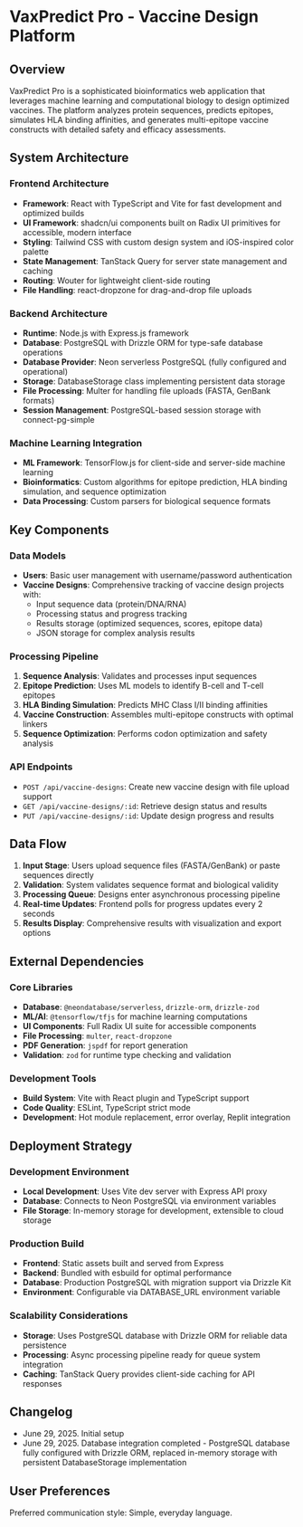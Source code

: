 # VaxPredict Pro - Vaccine Design Platform

## Overview

VaxPredict Pro is a sophisticated bioinformatics web application that leverages machine learning and computational biology to design optimized vaccines. The platform analyzes protein sequences, predicts epitopes, simulates HLA binding affinities, and generates multi-epitope vaccine constructs with detailed safety and efficacy assessments.

## System Architecture

### Frontend Architecture
- **Framework**: React with TypeScript and Vite for fast development and optimized builds
- **UI Framework**: shadcn/ui components built on Radix UI primitives for accessible, modern interface
- **Styling**: Tailwind CSS with custom design system and iOS-inspired color palette
- **State Management**: TanStack Query for server state management and caching
- **Routing**: Wouter for lightweight client-side routing
- **File Handling**: react-dropzone for drag-and-drop file uploads

### Backend Architecture
- **Runtime**: Node.js with Express.js framework
- **Database**: PostgreSQL with Drizzle ORM for type-safe database operations
- **Database Provider**: Neon serverless PostgreSQL (fully configured and operational)
- **Storage**: DatabaseStorage class implementing persistent data storage
- **File Processing**: Multer for handling file uploads (FASTA, GenBank formats)
- **Session Management**: PostgreSQL-based session storage with connect-pg-simple

### Machine Learning Integration
- **ML Framework**: TensorFlow.js for client-side and server-side machine learning
- **Bioinformatics**: Custom algorithms for epitope prediction, HLA binding simulation, and sequence optimization
- **Data Processing**: Custom parsers for biological sequence formats

## Key Components

### Data Models
- **Users**: Basic user management with username/password authentication
- **Vaccine Designs**: Comprehensive tracking of vaccine design projects with:
  - Input sequence data (protein/DNA/RNA)
  - Processing status and progress tracking
  - Results storage (optimized sequences, scores, epitope data)
  - JSON storage for complex analysis results

### Processing Pipeline
1. **Sequence Analysis**: Validates and processes input sequences
2. **Epitope Prediction**: Uses ML models to identify B-cell and T-cell epitopes
3. **HLA Binding Simulation**: Predicts MHC Class I/II binding affinities
4. **Vaccine Construction**: Assembles multi-epitope constructs with optimal linkers
5. **Sequence Optimization**: Performs codon optimization and safety analysis

### API Endpoints
- `POST /api/vaccine-designs`: Create new vaccine design with file upload support
- `GET /api/vaccine-designs/:id`: Retrieve design status and results
- `PUT /api/vaccine-designs/:id`: Update design progress and results

## Data Flow

1. **Input Stage**: Users upload sequence files (FASTA/GenBank) or paste sequences directly
2. **Validation**: System validates sequence format and biological validity
3. **Processing Queue**: Designs enter asynchronous processing pipeline
4. **Real-time Updates**: Frontend polls for progress updates every 2 seconds
5. **Results Display**: Comprehensive results with visualization and export options

## External Dependencies

### Core Libraries
- **Database**: `@neondatabase/serverless`, `drizzle-orm`, `drizzle-zod`
- **ML/AI**: `@tensorflow/tfjs` for machine learning computations
- **UI Components**: Full Radix UI suite for accessible components
- **File Processing**: `multer`, `react-dropzone`
- **PDF Generation**: `jspdf` for report generation
- **Validation**: `zod` for runtime type checking and validation

### Development Tools
- **Build System**: Vite with React plugin and TypeScript support
- **Code Quality**: ESLint, TypeScript strict mode
- **Development**: Hot module replacement, error overlay, Replit integration

## Deployment Strategy

### Development Environment
- **Local Development**: Uses Vite dev server with Express API proxy
- **Database**: Connects to Neon PostgreSQL via environment variables
- **File Storage**: In-memory storage for development, extensible to cloud storage

### Production Build
- **Frontend**: Static assets built and served from Express
- **Backend**: Bundled with esbuild for optimal performance
- **Database**: Production PostgreSQL with migration support via Drizzle Kit
- **Environment**: Configurable via DATABASE_URL environment variable

### Scalability Considerations
- **Storage**: Uses PostgreSQL database with Drizzle ORM for reliable data persistence
- **Processing**: Async processing pipeline ready for queue system integration
- **Caching**: TanStack Query provides client-side caching for API responses

## Changelog

- June 29, 2025. Initial setup
- June 29, 2025. Database integration completed - PostgreSQL database fully configured with Drizzle ORM, replaced in-memory storage with persistent DatabaseStorage implementation

## User Preferences

Preferred communication style: Simple, everyday language.